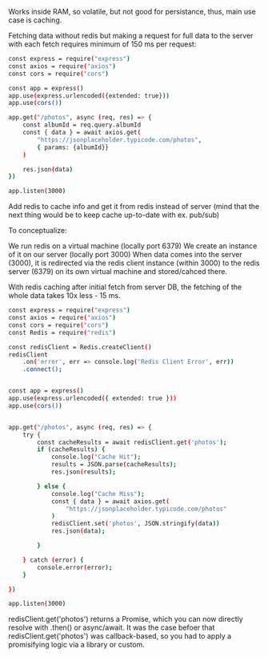 Works inside RAM, so volatile, but not good for persistance, thus, main use case is caching.

Fetching data without redis but making a request for full data to the server with each fetch requires minimum of 150 ms per request:

```sh
const express = require("express")
const axios = require("axios")
const cors = require("cors")

const app = express()
app.use(express.urlencoded({extended: true}))
app.use(cors())

app.get("/photos", async (req, res) => {
    const albumId = req.query.albumId
    const { data } = await axios.get(
        "https://jsonplaceholder.typicode.com/photos",
        { params: {albumId}}
    )

    res.json(data)
})

app.listen(3000)
```

Add redis to cache info and get it from redis instead of server (mind that the next thing would be to keep cache up-to-date with ex. pub/sub)

To conceptualize:

We run redis on a virtual machine (locally port 6379)
We create an instance of it on our server (locally port 3000)
When data comes into the server (3000), it is redirected via the redis client instance (within 3000) to the redis server (6379) on its own virtual machine and stored/cahced there.


With redis caching after initial fetch from server DB, the fetching of the whole data takes 10x less - 15 ms.
```sh
const express = require("express")
const axios = require("axios")
const cors = require("cors")
const Redis = require("redis")

const redisClient = Redis.createClient()
redisClient
    .on('error', err => console.log('Redis Client Error', err))
    .connect();


const app = express()
app.use(express.urlencoded({ extended: true }))
app.use(cors())


app.get("/photos", async (req, res) => {
    try {
        const cacheResults = await redisClient.get('photos');
        if (cacheResults) {
            console.log("Cache Hit");
            results = JSON.parse(cacheResults);
            res.json(results);

        } else {
            console.log("Cache Miss");
            const { data } = await axios.get(
                "https://jsonplaceholder.typicode.com/photos"
            )
            redisClient.set('photos', JSON.stringify(data))
            res.json(data);

        }

    } catch (error) {
        console.error(error);
    }

})

app.listen(3000)
```

redisClient.get('photos') returns a Promise, which you can now directly resolve with .then() or async/await. It was the case befoer that redisClient.get('photos') was callback-based, so you had to apply a promisifying logic via a library or custom.